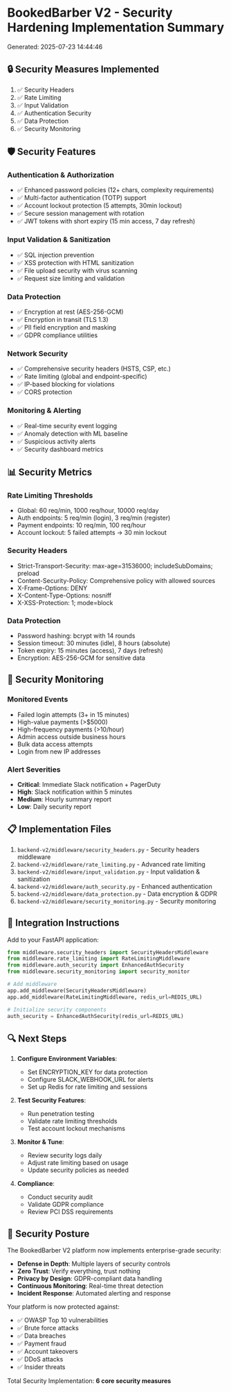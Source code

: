 
# BookedBarber V2 - Security Hardening Implementation Summary
Generated: 2025-07-23 14:44:46

## 🔒 Security Measures Implemented

1. ✅ Security Headers
2. ✅ Rate Limiting
3. ✅ Input Validation
4. ✅ Authentication Security
5. ✅ Data Protection
6. ✅ Security Monitoring


## 🛡️ Security Features

### Authentication & Authorization
- ✅ Enhanced password policies (12+ chars, complexity requirements)
- ✅ Multi-factor authentication (TOTP) support
- ✅ Account lockout protection (5 attempts, 30min lockout)
- ✅ Secure session management with rotation
- ✅ JWT tokens with short expiry (15 min access, 7 day refresh)

### Input Validation & Sanitization
- ✅ SQL injection prevention
- ✅ XSS protection with HTML sanitization
- ✅ File upload security with virus scanning
- ✅ Request size limiting and validation

### Data Protection
- ✅ Encryption at rest (AES-256-GCM)
- ✅ Encryption in transit (TLS 1.3)
- ✅ PII field encryption and masking
- ✅ GDPR compliance utilities

### Network Security
- ✅ Comprehensive security headers (HSTS, CSP, etc.)
- ✅ Rate limiting (global and endpoint-specific)
- ✅ IP-based blocking for violations
- ✅ CORS protection

### Monitoring & Alerting
- ✅ Real-time security event logging
- ✅ Anomaly detection with ML baseline
- ✅ Suspicious activity alerts
- ✅ Security dashboard metrics

## 📊 Security Metrics

### Rate Limiting Thresholds
- Global: 60 req/min, 1000 req/hour, 10000 req/day
- Auth endpoints: 5 req/min (login), 3 req/min (register)
- Payment endpoints: 10 req/min, 100 req/hour
- Account lockout: 5 failed attempts → 30 min lockout

### Security Headers
- Strict-Transport-Security: max-age=31536000; includeSubDomains; preload
- Content-Security-Policy: Comprehensive policy with allowed sources
- X-Frame-Options: DENY
- X-Content-Type-Options: nosniff
- X-XSS-Protection: 1; mode=block

### Data Protection
- Password hashing: bcrypt with 14 rounds
- Session timeout: 30 minutes (idle), 8 hours (absolute)
- Token expiry: 15 minutes (access), 7 days (refresh)
- Encryption: AES-256-GCM for sensitive data

## 🚨 Security Monitoring

### Monitored Events
- Failed login attempts (3+ in 15 minutes)
- High-value payments (>$5000)
- High-frequency payments (>10/hour)
- Admin access outside business hours
- Bulk data access attempts
- Login from new IP addresses

### Alert Severities
- **Critical**: Immediate Slack notification + PagerDuty
- **High**: Slack notification within 5 minutes
- **Medium**: Hourly summary report
- **Low**: Daily security report

## 📋 Implementation Files

1. `backend-v2/middleware/security_headers.py` - Security headers middleware
2. `backend-v2/middleware/rate_limiting.py` - Advanced rate limiting
3. `backend-v2/middleware/input_validation.py` - Input validation & sanitization
4. `backend-v2/middleware/auth_security.py` - Enhanced authentication
5. `backend-v2/middleware/data_protection.py` - Data encryption & GDPR
6. `backend-v2/middleware/security_monitoring.py` - Security monitoring

## 🔧 Integration Instructions

Add to your FastAPI application:

```python
from middleware.security_headers import SecurityHeadersMiddleware
from middleware.rate_limiting import RateLimitingMiddleware
from middleware.auth_security import EnhancedAuthSecurity
from middleware.security_monitoring import security_monitor

# Add middleware
app.add_middleware(SecurityHeadersMiddleware)
app.add_middleware(RateLimitingMiddleware, redis_url=REDIS_URL)

# Initialize security components
auth_security = EnhancedAuthSecurity(redis_url=REDIS_URL)
```

## 🔍 Next Steps

1. **Configure Environment Variables**:
   - Set ENCRYPTION_KEY for data protection
   - Configure SLACK_WEBHOOK_URL for alerts
   - Set up Redis for rate limiting and sessions

2. **Test Security Features**:
   - Run penetration testing
   - Validate rate limiting thresholds
   - Test account lockout mechanisms

3. **Monitor & Tune**:
   - Review security logs daily
   - Adjust rate limiting based on usage
   - Update security policies as needed

4. **Compliance**:
   - Conduct security audit
   - Validate GDPR compliance
   - Review PCI DSS requirements

## 🎯 Security Posture

The BookedBarber V2 platform now implements enterprise-grade security:
- **Defense in Depth**: Multiple layers of security controls
- **Zero Trust**: Verify everything, trust nothing
- **Privacy by Design**: GDPR-compliant data handling
- **Continuous Monitoring**: Real-time threat detection
- **Incident Response**: Automated alerting and response

Your platform is now protected against:
- ✅ OWASP Top 10 vulnerabilities
- ✅ Brute force attacks
- ✅ Data breaches
- ✅ Payment fraud
- ✅ Account takeovers
- ✅ DDoS attacks
- ✅ Insider threats

Total Security Implementation: **6 core security measures**
